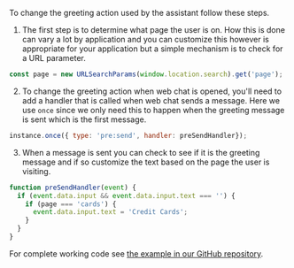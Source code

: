 To change the greeting action used by the assistant follow these steps.

1. The first step is to determine what page the user is on. How this is done can vary a lot by application and you can customize this however is appropriate for your application but a simple mechanism is to check for a URL parameter.

```javascript
const page = new URLSearchParams(window.location.search).get('page');
```

2. To change the greeting action when web chat is opened, you'll need to add a handler that is called when web chat sends a message. Here we use `once` since we only need this to happen when the greeting message is sent which is the first message.
```javascript
instance.once({ type: 'pre:send', handler: preSendHandler});
```

3. When a message is sent you can check to see if it is the greeting message and if so customize the text based on the page the user is visiting.

```javascript
function preSendHandler(event) {
  if (event.data.input && event.data.input.text === '') {
    if (page === 'cards') {
      event.data.input.text = 'Credit Cards';
    }
  }
}
```

For complete working code see [the example in our GitHub repository](https://github.com/watson-developer-cloud/assistant-toolkit/tree/master/integrations/webchat/examples/select-greeting-action).